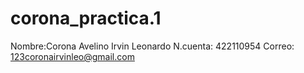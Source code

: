 # corona_practica.1
Nombre:Corona Avelino Irvin Leonardo
N.cuenta: 422110954
Correo: 123coronairvinleo@gmail.com
